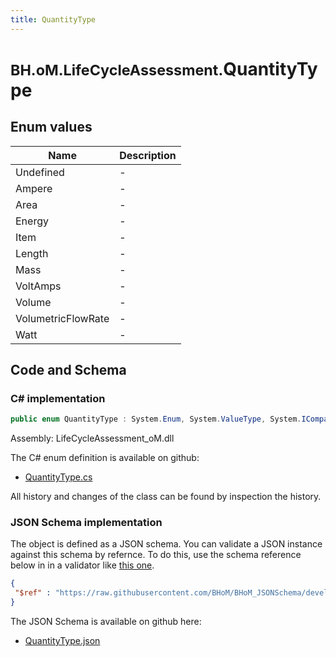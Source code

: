 ```yaml
---
title: QuantityType
---
```


# <small>BH.oM.LifeCycleAssessment.</small>**QuantityType**



## Enum values

| Name            | Description                                                    |
|-----------------|----------------------------------------------------------------|
| Undefined |  -  |
| Ampere |  -  |
| Area |  -  |
| Energy |  -  |
| Item |  -  |
| Length |  -  |
| Mass |  -  |
| VoltAmps |  -  |
| Volume |  -  |
| VolumetricFlowRate |  -  |
| Watt |  -  |


## Code and Schema

### C# implementation

``` C# title="C#"
public enum QuantityType : System.Enum, System.ValueType, System.IComparable, System.ISpanFormattable, System.IFormattable, System.IConvertible
```

Assembly: LifeCycleAssessment_oM.dll

The C# enum definition is available on github:

- [QuantityType.cs](https://github.com/BHoM/BHoM/blob/develop/LifeCycleAssessment_oM/Enums\QuantityType.cs)

All history and changes of the class can be found by inspection the history.
### JSON Schema implementation

The object is defined as a JSON schema. You can validate a JSON instance against this schema by refernce. To do this, use the schema reference below in in a validator like [this one](https://www.jsonschemavalidator.net/).

``` json title="JSON Schema"
{
 "$ref" : "https://raw.githubusercontent.com/BHoM/BHoM_JSONSchema/develop/LifeCycleAssessment_oM/QuantityType.json"
}
```

The JSON Schema is available on github here:

- [QuantityType.json](https://github.com/BHoM/BHoM_JSONSchema/blob/develop/LifeCycleAssessment_oM/QuantityType.json)
